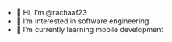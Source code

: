- 👋 Hi, I’m @rachaaf23
- 👀 I’m interested in software engineering
- 🌱 I’m currently learning mobile development
  

<!---
rachaaf23/rachaaf23 is a ✨ special ✨ repository because its `README.md` (this file) appears on your GitHub profile.
You can click the Preview link to take a look at your changes.
--->
